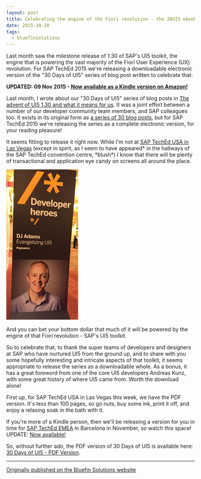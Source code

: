 ```yaml
---
layout: post
title: Celebrating the engine of the Fiori revolution - the 30UI5 ebook
date: 2015-10-20
tags:
  - bluefinsolutions
---
```


Last month saw the milestone release of 1.30 of SAP's UI5 toolkit, the engine that is powering the vast majority of the Fiori User Experience (UX) revolution. For SAP TechEd 2015 we're releasing a downloadable electronic version of the "30 Days of UI5" series of blog post written to celebrate that.

**UPDATED: 09 Nov 2015 - [Now available as a Kindle version on Amazon!](https://www.amazon.co.uk/gp/product/B017MOJEWG)**

Last month, I wrote about our "30 Days of UI5" series of blog posts in [The advent of UI5 1.30 and what it means for us](/blog/posts/2015/09/09/the-advent-of-ui5-1.30-and-what-it-means-for-us/). It was a joint effort between a number of our developer community team members, and SAP colleagues too. It exists in its original form as [a series of 30 blog posts](/blog/posts/2015/07/04/welcome-to-30-days-of-ui5!/), but for SAP TechEd 2015 we're releasing the series as a complete electronic version, for your reading pleasure!

It seems fitting to release it right now. While I'm not at [SAP TechEd USA in Las Vegas](http://web.archive.org/web/20170915091005/http://events.sap.com/teched-2015-usa/en/home) (except in spirit, as I seem to have appeared\* in the hallways of the SAP TechEd convention centre, \*blush\*) I know that there will be plenty of transactional and application eye candy on screens all around the place.

![a pic of me on a banner at TechEd - photo courtesy of Jason Cao - thanks](/images/2015/10/DJ-Adams-Developer-Heros-banner.jpg)

And you can bet your bottom dollar that much of it will be powered by the engine of that Fiori revolution - SAP's UI5 toolkit.

So to celebrate that, to thank the super teams of developers and designers at SAP who have nurtured UI5 from the ground up, and to share with you some hopefully interesting and intricate aspects of that toolkit, it seems appropriate to release the series as a downloadable whole. As a bonus, it has a great foreword from one of the core UI5 developers Andreas Kunz, with some great history of where UI5 came from. Worth the download alone!

First up, for SAP TechEd USA in Las Vegas this week, we have the PDF version. It's less than 100 pages, so go nuts, buy some ink, print it off, and enjoy a relaxing soak in the bath with it.

If you're more of a Kindle person, then we'll be releasing a version for you in time for [SAP TechEd EMEA](http://web.archive.org/web/20170915091005/http://events.sap.com/teched-2015-emea/en/home) in Barcelona in November, so watch this space! UPDATE: [Now available!](https://www.amazon.co.uk/gp/product/B017MOJEWG)

So, without further ado, the PDF version of 30 Days of UI5 is available here: [30 Days of UI5 - PDF Version](https://drive.google.com/file/d/0B-Assa05Fog5X1BjU1gtNnZtNDg/view?usp=share_link&resourcekey=0-Af3eCjLKdWq1hK-1j-t66w).

---

[Originally published on the Bluefin Solutions website](http://web.archive.org/web/20170915091005/http://www.bluefinsolutions.com/insights/dj-adams/october-2015/celebrating-the-engine-of-the-fiori-revolution-the)
